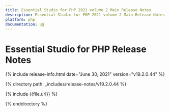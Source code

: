```yaml
---
title: Essential Studio for PHP 2021 volume 2 Main Release Notes  
description: Essential Studio for PHP 2021 volume 2 Main Release Notes  
platform: php
documentation: ug
---
```


# Essential Studio for PHP  Release Notes  

{% include release-info.html date="June 30, 2021"  version="v19.2.0.44" %} 


{% directory path: _includes/release-notes/v19.2.0.44 %}

{% include {{file.url}} %}

{% enddirectory %}